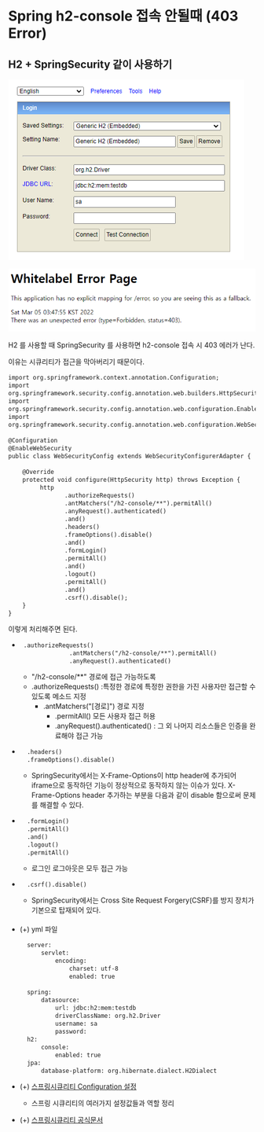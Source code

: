 # Spring h2-console 접속 안될때 (403 Error) 
## H2 + SpringSecurity 같이 사용하기


![img_1.png](h2-login.png)

![img_2.png](403error.png)

H2 를 사용할 때 SpringSecurity 를 사용하면 h2-console 접속 시 403 에러가 난다. 

이유는 시큐리티가 접근을 막아버리기 때문이다.

    import org.springframework.context.annotation.Configuration;
    import org.springframework.security.config.annotation.web.builders.HttpSecurity;
    import org.springframework.security.config.annotation.web.configuration.EnableWebSecurity;
    import org.springframework.security.config.annotation.web.configuration.WebSecurityConfigurerAdapter;
    
    @Configuration
    @EnableWebSecurity
    public class WebSecurityConfig extends WebSecurityConfigurerAdapter {
    
        @Override
        protected void configure(HttpSecurity http) throws Exception {
             http
                    .authorizeRequests()
                    .antMatchers("/h2-console/**").permitAll()
                    .anyRequest().authenticated()
                    .and()
                    .headers()
                    .frameOptions().disable()
                    .and()
                    .formLogin()
                    .permitAll()
                    .and()
                    .logout()
                    .permitAll()
                    .and()
                    .csrf().disable();  
        }
    }

이렇게 처리해주면 된다.

-      .authorizeRequests()
                    .antMatchers("/h2-console/**").permitAll()
                    .anyRequest().authenticated()
    - "/h2-console/**" 경로에 접근 가능하도록
    - .authorizeRequests() :특정한 경로에 특정한 권한을 가진 사용자만 접근할 수 있도록 메소드 지정
        - .antMatchers("[경로]") 경로 지정
            - .permitAll() 모든 사용자 접근 허용
            - .anyRequest().authenticated() : 그 외 나머지 리소스들은 인증을 완료해야 접근 가능
    
-       .headers()
        .frameOptions().disable()
    - SpringSecurity에서는 X-Frame-Options이 http header에 추가되어 iframe으로 동작하던 기능이 정상적으로 동작하지 않는 이슈가 있다. X-Frame-Options header 추가하는 부분을 다음과 같이 disable 함으로써 문제를 해결할 수 있다.

-       .formLogin()
        .permitAll()
        .and()
        .logout()
        .permitAll()
    - 로그인 로그아웃은 모두 접근 가능
    
-       .csrf().disable()
    
    - SpringSecurity에서는 Cross Site Request Forgery(CSRF)를 방지 장치가 기본으로 탑재되어 있다. 





#### 
- (+) yml 파일

        server:
            servlet:
                encoding:
                    charset: utf-8
                    enabled: true
                    
        spring:
            datasource:
                url: jdbc:h2:mem:testdb
                driverClassName: org.h2.Driver
                username: sa
                password:
        h2:
            console:
                enabled: true
        jpa:
            database-platform: org.hibernate.dialect.H2Dialect


- (+) [스프링시큐리티 Configuration 설정](https://kimchanjung.github.io/programming/2020/07/02/spring-security-02/)
  - 스프링 시큐리티의 여러가지 설정값들과 역할 정리 
- (+) [스프링시큐리티 공식문서](https://docs.spring.io/spring-security/reference/)
